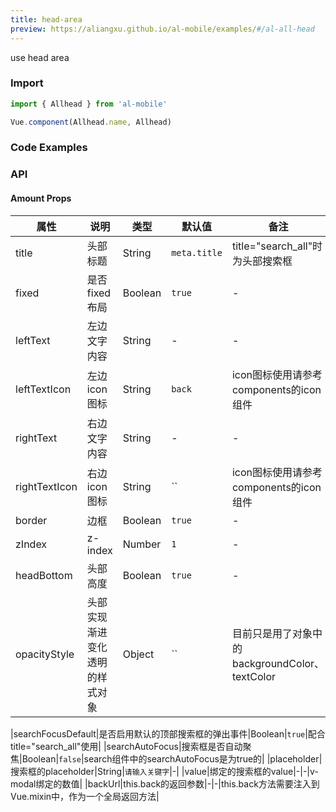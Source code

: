 ```yaml
---
title: head-area
preview: https://aliangxu.github.io/al-mobile/examples/#/al-all-head
---
```


use head area

### Import

```javascript
import { Allhead } from 'al-mobile'

Vue.component(Allhead.name, Allhead)
```

### Code Examples
<!-- DEMO -->

### API

#### Amount Props
|属性 | 说明 | 类型 | 默认值 | 备注 |
|----|-----|------|------|------|
|title|头部标题|String|`meta.title`|title="search_all"时为头部搜索框|
|fixed|是否fixed布局|Boolean|`true`|-|
|leftText|左边文字内容|String|-|-|
|leftTextIcon|左边icon图标|String|`back`|icon图标使用请参考components的icon组件|
|rightText|右边文字内容|String|-|-|
|rightTextIcon|右边icon图标|String|``|icon图标使用请参考components的icon组件|
|border|边框|Boolean|`true`|-|
|zIndex|z-index|Number|`1`|-|
|headBottom|头部高度|Boolean|`true`|-|
|opacityStyle|头部实现渐进变化透明的样式对象|Object|``|目前只是用了对象中的backgroundColor、textColor|

|searchFocusDefault|是否启用默认的顶部搜索框的弹出事件|Boolean|`true`|配合title="search_all"使用|
|searchAutoFocus|搜索框是否自动聚焦|Boolean|`false`|search组件中的searchAutoFocus是为true的|
|placeholder|搜索框的placeholder|String|`请输入关键字`|-|
|value|绑定的搜索框的value|-|-|v-modal绑定的数值|
|backUrl|this.back的返回参数|-|-|this.back方法需要注入到Vue.mixin中，作为一个全局返回方法|